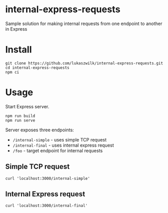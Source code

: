 # internal-express-requests
Sample solution for making internal requests from one endpoint to another in Express

# Install
```
git clone https://github.com/lukaszwilk/internal-express-requests.git
cd internal-express-requests
npm ci
```

# Usage
Start Express server. 
```
npm run build
npm run serve
```

Server exposes three endpoints:
- `/internal-simple` - uses simple TCP request
- `/internal-final` - uses internal express request
- `/foo` - target endpoint for internal requests

## Simple TCP request
```
curl 'localhost:3000/internal-simple'
```

## Internal Express request
```
curl 'localhost:3000/internal-final'
```